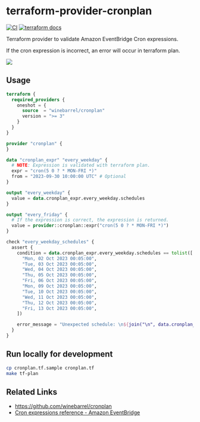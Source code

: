 # terraform-provider-cronplan

[![CI](https://github.com/winebarrel/terraform-provider-cronplan/actions/workflows/ci.yml/badge.svg)](https://github.com/winebarrel/terraform-provider-cronplan/actions/workflows/ci.yml)
[![terraform docs](https://img.shields.io/badge/terraform-docs-%35835CC?logo=terraform)](https://registry.terraform.io/providers/winebarrel/cronplan/latest/docs)

Terraform provider to validate Amazon EventBridge Cron expressions.

If the cron expression is incorrect, an error will occur in terraform plan.

![](https://github.com/winebarrel/terraform-provider-cronplan/assets/117768/36f3a5db-32b9-4ebb-a554-2b67ebc85174)

## Usage

```tf
terraform {
  required_providers {
    oneshot = {
      source  = "winebarrel/cronplan"
      version = ">= 3"
    }
  }
}

provider "cronplan" {
}

data "cronplan_expr" "every_weekday" {
  # NOTE: Expression is validated with terraform plan.
  expr = "cron(5 0 ? * MON-FRI *)"
  from = "2023-09-30 10:00:00 UTC" # Optional
}

output "every_weekday" {
  value = data.cronplan_expr.every_weekday.schedules
}

output "every_friday" {
  # If the expression is correct, the expression is returned.
  value = provider::cronplan::expr("cron(5 0 ? * MON-FRI *)")
}

check "every_weekday_schedules" {
  assert {
    condition = data.cronplan_expr.every_weekday.schedules == tolist([
      "Mon, 02 Oct 2023 00:05:00",
      "Tue, 03 Oct 2023 00:05:00",
      "Wed, 04 Oct 2023 00:05:00",
      "Thu, 05 Oct 2023 00:05:00",
      "Fri, 06 Oct 2023 00:05:00",
      "Mon, 09 Oct 2023 00:05:00",
      "Tue, 10 Oct 2023 00:05:00",
      "Wed, 11 Oct 2023 00:05:00",
      "Thu, 12 Oct 2023 00:05:00",
      "Fri, 13 Oct 2023 00:05:00",
    ])

    error_message = "Unexpected schedule: \n${join("\n", data.cronplan_expr.every_weekday.schedules)}"
  }
}
```

## Run locally for development

```sh
cp cronplan.tf.sample cronplan.tf
make tf-plan
```

## Related Links

* https://github.com/winebarrel/cronplan
* [Cron expressions reference - Amazon EventBridge](https://docs.aws.amazon.com/eventbridge/latest/userguide/eb-cron-expressions.html)
